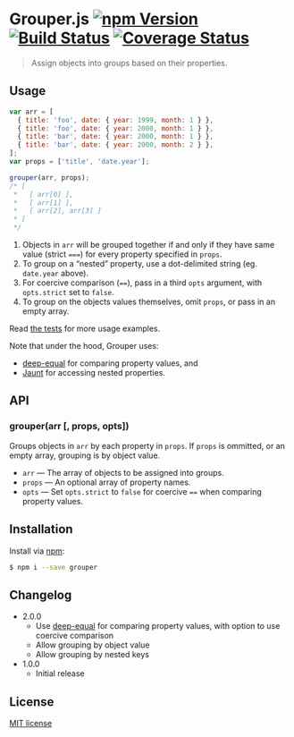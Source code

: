 # Grouper.js [![npm Version](http://img.shields.io/npm/v/grouper.svg?style=flat)](https://www.npmjs.org/package/grouper) [![Build Status](https://img.shields.io/travis/yuanqing/grouper.svg?style=flat)](https://travis-ci.org/yuanqing/grouper) [![Coverage Status](https://img.shields.io/coveralls/yuanqing/grouper.svg?style=flat)](https://coveralls.io/r/yuanqing/grouper)

> Assign objects into groups based on their properties.

## Usage

```js
var arr = [
  { title: 'foo', date: { year: 1999, month: 1 } },
  { title: 'foo', date: { year: 2000, month: 1 } },
  { title: 'bar', date: { year: 2000, month: 1 } },
  { title: 'bar', date: { year: 2000, month: 2 } },
];
var props = ['title', 'date.year'];

grouper(arr, props);
/* [
 *   [ arr[0] ],
 *   [ arr[1] ],
 *   [ arr[2], arr[3] ]
 * ]
 */
```

1. Objects in `arr` will be grouped together if and only if they have same value (strict `===`) for every property specified in `props`.
2. To group on a &ldquo;nested&rdquo; property, use a dot-delimited string (eg. `date.year` above).
3. For coercive comparison (`==`), pass in a third `opts` argument, with `opts.strict` set to `false`.
4. To group on the objects values themselves, omit `props`, or pass in an empty array.

Read [the tests](https://github.com/yuanqing/grouper/blob/master/test/grouper.spec.js) for more usage examples.

Note that under the hood, Grouper uses:
- [deep-equal](https://github.com/substack/node-deep-equal) for comparing property values, and
- [Jaunt](https://github.com/yuanqing/jaunt) for accessing nested properties.

## API

### grouper(arr [, props, opts])

Groups objects in `arr` by each property in `props`. If `props` is ommitted, or an empty array, grouping is by object value.

- `arr` &mdash; The array of objects to be assigned into groups.
- `props` &mdash; An optional array of property names.
- `opts` &mdash; Set `opts.strict` to `false` for coercive `==` when comparing property values.

## Installation

Install via [npm](https://www.npmjs.org/):

```bash
$ npm i --save grouper
```

## Changelog

- 2.0.0
  - Use [deep-equal](https://github.com/substack/node-deep-equal) for comparing property values, with option to use coercive comparison
  - Allow grouping by object value
  - Allow grouping by nested keys
- 1.0.0
  - Initial release

## License

[MIT license](https://github.com/yuanqing/grouper/blob/master/LICENSE)
